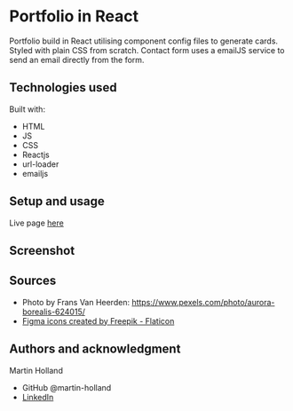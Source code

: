 # Portfolio in React

Portfolio build in React utilising component config files to generate cards. Styled with plain CSS from scratch. Contact form uses a emailJS service to send an email directly from the form.

## Technologies used

Built with:

- HTML
- JS
- CSS
- Reactjs
- url-loader
- emailjs

## Setup and usage

Live page [here](https://github.com/margittennosaar/markdown_study_materials)

## Screenshot

## Sources

- Photo by Frans Van Heerden: https://www.pexels.com/photo/aurora-borealis-624015/
- <a href="https://www.flaticon.com/free-icons/figma" title="figma icons">Figma icons created by Freepik - Flaticon</a>

## Authors and acknowledgment

Martin Holland

- GitHub @martin-holland
- [LinkedIn](https://www.linkedin.com/in/martin-holland-5099071b9/)
